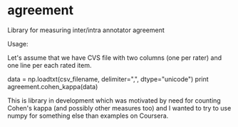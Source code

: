 # agreement
Library for measuring inter/intra annotator agreement

Usage:

Let's assume that we have CVS file with two columns (one per rater) and one line per each rated item.

data = np.loadtxt(csv_filename, delimiter=",", dtype="unicode")
print agreement.cohen_kappa(data)

This is library in development which was motivated by need for counting Cohen's kappa (and possibly other measures too) and I wanted to try to use numpy for something else than examples on Coursera.
